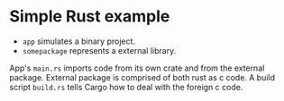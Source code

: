 # Simple Rust example

- `app` simulates a binary project.
- `somepackage` represents a external library.

App's `main.rs` imports code from its own crate and from the external package. External package is comprised of both rust as c code.
A build script `build.rs` tells Cargo how to deal with the foreign c code.